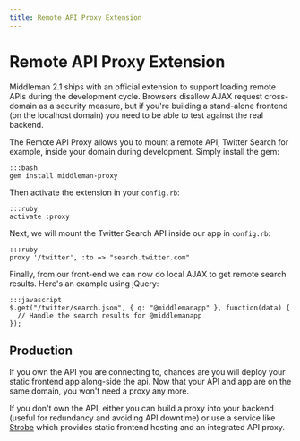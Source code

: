 ```yaml
---
title: Remote API Proxy Extension
---
```


# Remote API Proxy Extension

Middleman 2.1 ships with an official extension to support loading remote APIs during the development cycle. Browsers disallow AJAX request cross-domain as a security measure, but if you're building a stand-alone frontend (on the localhost domain) you need to be able to test against the real backend.

The Remote API Proxy allows you to mount a remote API, Twitter Search for example, inside your domain during development. Simply install the gem:

    :::bash
    gem install middleman-proxy

Then activate the extension in your `config.rb`:

    :::ruby
    activate :proxy

Next, we will mount the Twitter Search API inside our app in `config.rb`:

    :::ruby
    proxy '/twitter', :to => "search.twitter.com"

Finally, from our front-end we can now do local AJAX to get remote search results. Here's an example using jQuery:

    :::javascript
    $.get("/twitter/search.json", { q: "@middlemanapp" }, function(data) {
      // Handle the search results for @middlemanapp
    });


## Production

If you own the API you are connecting to, chances are you will deploy your static frontend app along-side the api. Now that your API and app are on the same domain, you won't need a proxy any more.

If you don't own the API, either you can build a proxy into your backend (useful for redundancy and avoiding API downtime) or use a service like [Strobe] which provides static frontend hosting and an integrated API proxy.

[Strobe]: http://www.strobecorp.com/